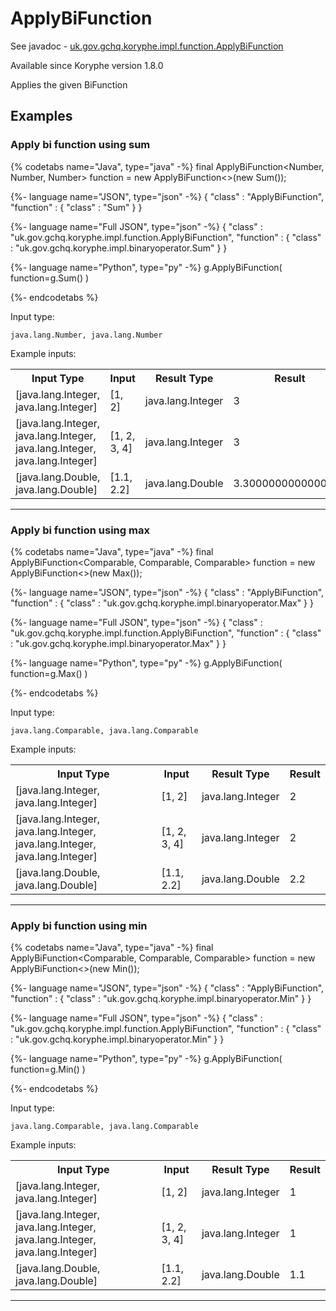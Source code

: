 # ApplyBiFunction
See javadoc - [uk.gov.gchq.koryphe.impl.function.ApplyBiFunction](ref://../../javadoc/koryphe/uk/gov/gchq/koryphe/impl/function/ApplyBiFunction.html)

Available since Koryphe version 1.8.0

Applies the given BiFunction

## Examples

### Apply bi function using sum


{% codetabs name="Java", type="java" -%}
final ApplyBiFunction<Number, Number, Number> function = new ApplyBiFunction<>(new Sum());

{%- language name="JSON", type="json" -%}
{
  "class" : "ApplyBiFunction",
  "function" : {
    "class" : "Sum"
  }
}

{%- language name="Full JSON", type="json" -%}
{
  "class" : "uk.gov.gchq.koryphe.impl.function.ApplyBiFunction",
  "function" : {
    "class" : "uk.gov.gchq.koryphe.impl.binaryoperator.Sum"
  }
}

{%- language name="Python", type="py" -%}
g.ApplyBiFunction( 
  function=g.Sum() 
)

{%- endcodetabs %}

Input type:

```
java.lang.Number, java.lang.Number
```

Example inputs:
<table style="display: block;">
<tr><th>Input Type</th><th>Input</th><th>Result Type</th><th>Result</th></tr>
<tr><td>[java.lang.Integer, java.lang.Integer]</td><td>[1, 2]</td><td>java.lang.Integer</td><td>3</td></tr>
<tr><td>[java.lang.Integer, java.lang.Integer, java.lang.Integer, java.lang.Integer]</td><td>[1, 2, 3, 4]</td><td>java.lang.Integer</td><td>3</td></tr>
<tr><td>[java.lang.Double, java.lang.Double]</td><td>[1.1, 2.2]</td><td>java.lang.Double</td><td>3.3000000000000003</td></tr>
</table>

-----------------------------------------------

### Apply bi function using max


{% codetabs name="Java", type="java" -%}
final ApplyBiFunction<Comparable, Comparable, Comparable> function = new ApplyBiFunction<>(new Max());

{%- language name="JSON", type="json" -%}
{
  "class" : "ApplyBiFunction",
  "function" : {
    "class" : "uk.gov.gchq.koryphe.impl.binaryoperator.Max"
  }
}

{%- language name="Full JSON", type="json" -%}
{
  "class" : "uk.gov.gchq.koryphe.impl.function.ApplyBiFunction",
  "function" : {
    "class" : "uk.gov.gchq.koryphe.impl.binaryoperator.Max"
  }
}

{%- language name="Python", type="py" -%}
g.ApplyBiFunction( 
  function=g.Max() 
)

{%- endcodetabs %}

Input type:

```
java.lang.Comparable, java.lang.Comparable
```

Example inputs:
<table style="display: block;">
<tr><th>Input Type</th><th>Input</th><th>Result Type</th><th>Result</th></tr>
<tr><td>[java.lang.Integer, java.lang.Integer]</td><td>[1, 2]</td><td>java.lang.Integer</td><td>2</td></tr>
<tr><td>[java.lang.Integer, java.lang.Integer, java.lang.Integer, java.lang.Integer]</td><td>[1, 2, 3, 4]</td><td>java.lang.Integer</td><td>2</td></tr>
<tr><td>[java.lang.Double, java.lang.Double]</td><td>[1.1, 2.2]</td><td>java.lang.Double</td><td>2.2</td></tr>
</table>

-----------------------------------------------

### Apply bi function using min


{% codetabs name="Java", type="java" -%}
final ApplyBiFunction<Comparable, Comparable, Comparable> function = new ApplyBiFunction<>(new Min());

{%- language name="JSON", type="json" -%}
{
  "class" : "ApplyBiFunction",
  "function" : {
    "class" : "uk.gov.gchq.koryphe.impl.binaryoperator.Min"
  }
}

{%- language name="Full JSON", type="json" -%}
{
  "class" : "uk.gov.gchq.koryphe.impl.function.ApplyBiFunction",
  "function" : {
    "class" : "uk.gov.gchq.koryphe.impl.binaryoperator.Min"
  }
}

{%- language name="Python", type="py" -%}
g.ApplyBiFunction( 
  function=g.Min() 
)

{%- endcodetabs %}

Input type:

```
java.lang.Comparable, java.lang.Comparable
```

Example inputs:
<table style="display: block;">
<tr><th>Input Type</th><th>Input</th><th>Result Type</th><th>Result</th></tr>
<tr><td>[java.lang.Integer, java.lang.Integer]</td><td>[1, 2]</td><td>java.lang.Integer</td><td>1</td></tr>
<tr><td>[java.lang.Integer, java.lang.Integer, java.lang.Integer, java.lang.Integer]</td><td>[1, 2, 3, 4]</td><td>java.lang.Integer</td><td>1</td></tr>
<tr><td>[java.lang.Double, java.lang.Double]</td><td>[1.1, 2.2]</td><td>java.lang.Double</td><td>1.1</td></tr>
</table>

-----------------------------------------------

